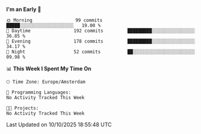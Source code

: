 <!--START_SECTION:waka-->
**I'm an Early 🐤** 

```text
🌞 Morning                99 commits          █████░░░░░░░░░░░░░░░░░░░░   19.00 % 
🌆 Daytime                192 commits         █████████░░░░░░░░░░░░░░░░   36.85 % 
🌃 Evening                178 commits         █████████░░░░░░░░░░░░░░░░   34.17 % 
🌙 Night                  52 commits          ██░░░░░░░░░░░░░░░░░░░░░░░   09.98 % 
```


📊 **This Week I Spent My Time On** 

```text
🕑︎ Time Zone: Europe/Amsterdam

💬 Programming Languages: 
No Activity Tracked This Week

🐱‍💻 Projects: 
No Activity Tracked This Week
```


 Last Updated on 10/10/2025 18:55:48 UTC
<!--END_SECTION:waka-->
